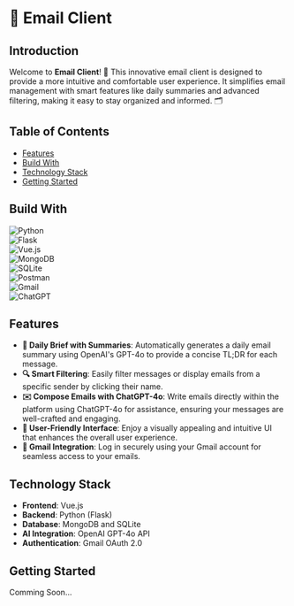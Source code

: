# 📧 Email Client

## Introduction

Welcome to **Email Client**! 🎉 This innovative email client is designed to provide a more intuitive and comfortable user experience. It simplifies email management with smart features like daily summaries and advanced filtering, making it easy to stay organized and informed. 🗂️

## Table of Contents

- [Features](#features)
- [Build With](#build-with)
- [Technology Stack](#technology-stack)
- [Getting Started](#getting-started)

## Build With
![Python](https://img.shields.io/badge/python-3670A0?style=for-the-badge&logo=python&logoColor=ffdd54)<br>
![Flask](https://img.shields.io/badge/flask-%23000.svg?style=for-the-badge&logo=flask&logoColor=white)<br>
![Vue.js](https://img.shields.io/badge/vuejs-%2335495e.svg?style=for-the-badge&logo=vuedotjs&logoColor=%234FC08D)<br>
![MongoDB](https://img.shields.io/badge/MongoDB-%234ea94b.svg?style=for-the-badge&logo=mongodb&logoColor=white)<br>
![SQLite](https://img.shields.io/badge/sqlite-%2307405e.svg?style=for-the-badge&logo=sqlite&logoColor=white)<br>
![Postman](https://img.shields.io/badge/Postman-FF6C37?style=for-the-badge&logo=postman&logoColor=white)<br>
![Gmail](https://img.shields.io/badge/Gmail-D14836?style=for-the-badge&logo=gmail&logoColor=white)<br>
![ChatGPT](https://img.shields.io/badge/chatGPT-74aa9c?style=for-the-badge&logo=openai&logoColor=white)


## Features

- **📝 Daily Brief with Summaries**: Automatically generates a daily email summary using OpenAI's GPT-4o to provide a concise TL;DR for each message.
- **🔍 Smart Filtering**: Easily filter messages or display emails from a specific sender by clicking their name.
- **✉️ Compose Emails with ChatGPT-4o**: Write emails directly within the platform using ChatGPT-4o for assistance, ensuring your messages are well-crafted and engaging.
- **🎨 User-Friendly Interface**: Enjoy a visually appealing and intuitive UI that enhances the overall user experience.
- **🔐 Gmail Integration**: Log in securely using your Gmail account for seamless access to your emails.

## Technology Stack

- **Frontend**: Vue.js
- **Backend**: Python (Flask)
- **Database**: MongoDB and SQLite
- **AI Integration**: OpenAI GPT-4o API
- **Authentication**: Gmail OAuth 2.0


## Getting Started
Comming Soon...
